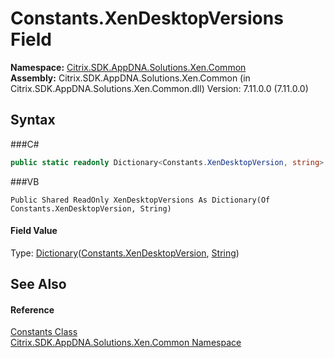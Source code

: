 # Constants.XenDesktopVersions Field
 

**Namespace:**&nbsp;<a href="N_Citrix_SDK_AppDNA_Solutions_Xen_Common">Citrix.SDK.AppDNA.Solutions.Xen.Common</a><br />**Assembly:**&nbsp;Citrix.SDK.AppDNA.Solutions.Xen.Common (in Citrix.SDK.AppDNA.Solutions.Xen.Common.dll) Version: 7.11.0.0 (7.11.0.0)

## Syntax

###C#
```csharp
public static readonly Dictionary<Constants.XenDesktopVersion, string> XenDesktopVersions
```

###VB
```vbnet
Public Shared ReadOnly XenDesktopVersions As Dictionary(Of Constants.XenDesktopVersion, String)
```


#### Field Value
Type: <a href="http://msdn2.microsoft.com/en-us/library/xfhwa508" target="_blank">Dictionary</a>(<a href="T_Citrix_SDK_AppDNA_Solutions_Xen_Common_Constants_XenDesktopVersion">Constants.XenDesktopVersion</a>, <a href="http://msdn2.microsoft.com/en-us/library/s1wwdcbf" target="_blank">String</a>)

## See Also


#### Reference
<a href="T_Citrix_SDK_AppDNA_Solutions_Xen_Common_Constants">Constants Class</a><br /><a href="N_Citrix_SDK_AppDNA_Solutions_Xen_Common">Citrix.SDK.AppDNA.Solutions.Xen.Common Namespace</a><br />